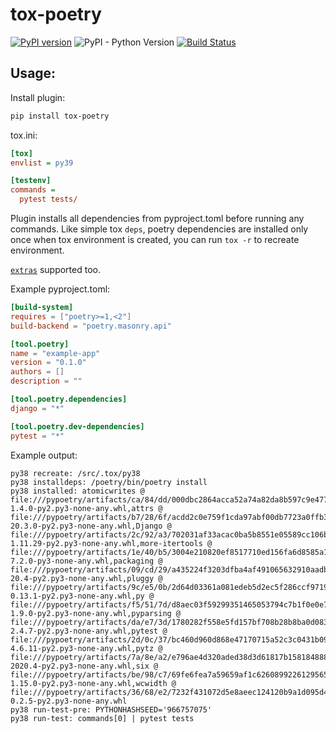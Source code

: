 # tox-poetry

[![PyPI version](https://badge.fury.io/py/tox-poetry.svg)](https://pypi.org/project/tox-poetry/)
![PyPI - Python Version](https://img.shields.io/pypi/pyversions/tox-poetry.svg?color=green)
[![Build Status](https://github.com/tkukushkin/tox-poetry/workflows/build/badge.svg?branch=master)](https://github.com/tkukushkin/tox-poetry/actions?query=workflow%3Abuild+branch%3Amaster)

[comment]: <> ([![codecov]&#40;https://codecov.io/gh/tkukushkin/tox-poetry/branch/master/graph/badge.svg&#41;]&#40;https://codecov.io/gh/tkukushkin/tox-poetry&#41;)

## Usage:

Install plugin:

```bash
pip install tox-poetry
```

tox.ini:

```ini
[tox]
envlist = py39

[testenv]
commands =
  pytest tests/
```

Plugin installs all dependencies from pyproject.toml before running any commands. 
Like simple tox `deps`, poetry dependencies are installed only once when tox environment is created, 
you can run `tox -r` to recreate environment.

[`extras`](https://tox.readthedocs.io/en/latest/config.html#conf-extras) supported too.

Example pyproject.toml:

```toml
[build-system]
requires = ["poetry>=1,<2"]
build-backend = "poetry.masonry.api"

[tool.poetry]
name = "example-app"
version = "0.1.0"
authors = []
description = ""

[tool.poetry.dependencies]
django = "*"

[tool.poetry.dev-dependencies]
pytest = "*"
```

Example output:

```
py38 recreate: /src/.tox/py38
py38 installdeps: /poetry/bin/poetry install
py38 installed: atomicwrites @ file:///pypoetry/artifacts/ca/84/dd/000dbc2864acca52a74a82da8b597c9e4778eb3fe64687a31a8095ad5f/atomicwrites-1.4.0-py2.py3-none-any.whl,attrs @ file:///pypoetry/artifacts/b7/28/6f/acdd2c0e759f1cda97abf00db7723a0ffb3a151696d8d96398aea16171/attrs-20.3.0-py2.py3-none-any.whl,Django @ file:///pypoetry/artifacts/2c/92/a3/702031af33acac0ba5b8551e05589cc106b52f094520fc0b189974b826/Django-1.11.29-py2.py3-none-any.whl,more-itertools @ file:///pypoetry/artifacts/1e/40/b5/3004e210820ef8517710ed156fa6d8585a1358fd5caf4720f2425443f8/more_itertools-7.2.0-py3-none-any.whl,packaging @ file:///pypoetry/artifacts/09/cd/29/a435224f3203dfba4af491065632910aadb6f3ddd87ce3c6590ac29e7a/packaging-20.4-py2.py3-none-any.whl,pluggy @ file:///pypoetry/artifacts/9c/e5/0b/2d64d03361a081edeb5d2ec5f286ccf9719587781fbf6822e1b6384c27/pluggy-0.13.1-py2.py3-none-any.whl,py @ file:///pypoetry/artifacts/f5/51/7d/d8aec03f59299351465053794c7b1f0e0e7a918e4a67911664f83929af/py-1.9.0-py2.py3-none-any.whl,pyparsing @ file:///pypoetry/artifacts/da/e7/3d/1780282f558e5fd157bf708b28b8ba0d08323ef6bc5b6396139ce38a0b/pyparsing-2.4.7-py2.py3-none-any.whl,pytest @ file:///pypoetry/artifacts/2d/0c/37/bc460d960d868e47170715a52c3c0431b094579b27805bb40fd5fd7da3/pytest-4.6.11-py2.py3-none-any.whl,pytz @ file:///pypoetry/artifacts/7a/8e/a2/e796ae4d320aded38d3d61817b158184888dcd18c6a4f6d6ab011a6cda/pytz-2020.4-py2.py3-none-any.whl,six @ file:///pypoetry/artifacts/be/98/c7/69fe6fea7a59659af1c6260899226129565330b1e07c9c5b3769be76bf/six-1.15.0-py2.py3-none-any.whl,wcwidth @ file:///pypoetry/artifacts/36/68/e2/7232f431072d5e8aeec124120b9a1d095d45da10311d271fac10982473/wcwidth-0.2.5-py2.py3-none-any.whl
py38 run-test-pre: PYTHONHASHSEED='966757075'
py38 run-test: commands[0] | pytest tests
```
